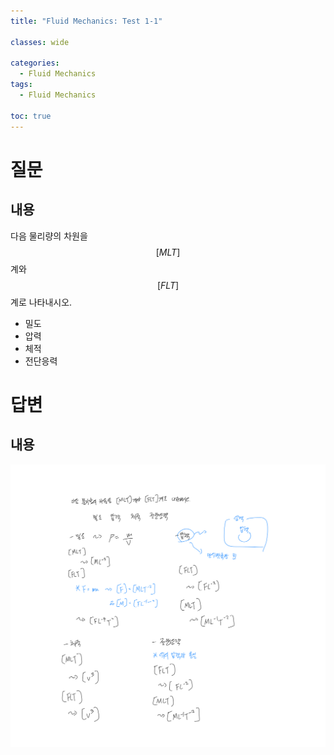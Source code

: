 ```yaml
---
title: "Fluid Mechanics: Test 1-1"

classes: wide

categories:
  - Fluid Mechanics
tags:
  - Fluid Mechanics

toc: true
---
```


# 질문

## 내용

다음 물리량의 차원을 $$[MLT]$$계와 $$[FLT]$$계로 나타내시오.

- 밀도
- 압력
- 체적
- 전단응력

# 답변

## 내용

![Answer](/assets/images/fluid/test_1/test_1.png)